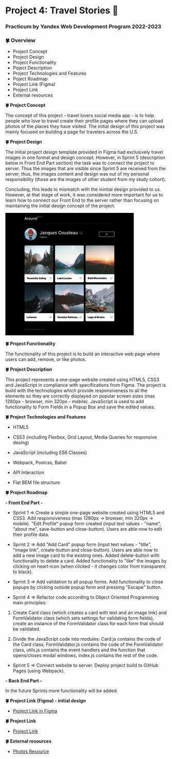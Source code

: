 # Project 4: Travel Stories :seedling:

### Practicum by Yandex Web Development Program 2022-2023

### :four_leaf_clover: Overview

- Project Concept
- Project Design
- Project Functionality
- Poject Description
- Project Technologies and Features
- Poject Roadmap
- Project Link (Figma)
- Project Link
- External resources

**:four_leaf_clover: Project Concept**

The concept of this project - travel lovers social media app - is to help people who love to travel create their profile pages where they can upload photos of the places they have visited. The initial design of this project was mainly focused on building a page for travelers across the U.S.

**:four_leaf_clover: Project Design**

The initial project design template provided in Figma had exclusively travel images in one format and design concept. However, in Sprint 5 (description below in Front End Part section) the task was to connect the project to server. Thus the images that are visible since Sprint 5 are received from the server, thus, the images content and design was out of my personal responsibility (those are the images of other student from my study cohort).

Concluding, this leads to mismatch with the inintial design provided to us. However, at that stage of work, it was considered more important for us to learn how to connect our Front End to the server rather than focusing on maintaining the initial design concept of the project.

<img src="./src/images/readme_pic_1.png" alt="lesson 1" title="Lesson 1" style="display: inline-block; margin: 0 auto; width: 400px">

**:four_leaf_clover: Project Functionality**

The functionality of this project is to build an interactive web page where users can add, remove, or like photos.

**:four_leaf_clover: Project Description**

This project represents a one-page website created using HTML5, CSS3 and JavaScript in compliance with specifications from Figma. The project is build with the technologies which provide responsiveness to all the elements so they are correctly displayed on popular screen sizes (max 1280px - browser, min 320px - mobile). JavaScript is used to add functionality to Form Fields in a Popup Box and save the edited values.

**:four_leaf_clover: Project Technologies and Features**

- HTML5

- CSS3 (including Flexbox, Grid Layout, Media Queries for responsive desing)

- JavaScript (including ES6 Classes)

- Webpack, Postcss, Babel

- API Interaction

- Flat BEM file structure

**:four_leaf_clover: Project Roadmap**

**- Front End Part -**

- Sprint 1 => Create a simple one-page website created using HTML5 and CSS3. Add responsiveness (max 1280px -> browser, min 320px -> mobile). "Edit Profile" popup form created (input text values - "name", "about me", save-button and close-button). Users are able now to edit their profile data.

- Sprint 2 => Add "Add Card" popup form (input text values - "title", "image link", create-button and close-button). Users are able now to add a new image card to the existing ones. Added delete-button with functionality to delete a card. Added functionality to "like" the images by clicking on heart-icon (when clicked - it changes color from transparent to black).

- Sprint 3 => Add validation to all popup forms. Add functionality to close popups by clicking outside popup form and pressing "Escape" button.

- Sprint 4 => Refactor code according to Object Oriented Programming main principles:

1. Create Card class (which creates a card with text and an image link) and FormValidator class (which sets settings for validating form fields), create an instance of the FormValidator class for each form that should be validated.

2. Divide the JavaScript code into modules: Card.js contains the code of the Card class, FormValidator.js contains the code of the FormValidator class, utils.js contains the event handlers and the function that opens/closes modal windows, index.js contains the rest of the code.

- Sprint 5 => Connect website to server. Deploy project build to GitHub Pages (using Webpack).

**- Back End Part -**

In the future Sprints more functionality will be added.

**:four_leaf_clover: Project Link (Figma) - initial design**

- [Project Link in Figma](https://www.figma.com/file/SurN1jaeEQIhuZEDMhmWWf/Sprint-4-Around-The-U.S.-desktop-mobile?node-id=0%3A1)

**:four_leaf_clover: Project Link**

- [Project Link](https://mariakonstantinov.github.io/web_project_4/)

**:four_leaf_clover: External resources**

- [Photos Resource](https://www.pinterest.com/)
